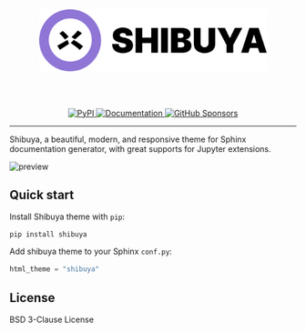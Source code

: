 <div align="center">

<picture>
  <source media="(prefers-color-scheme: dark)" srcset="docs/_static/logo-dark.svg">
  <source media="(prefers-color-scheme: light)" srcset="docs/_static/logo-light.svg">
  <img alt="Shibuya Sphinx Theme Logo" src="docs/_static/logo-light.svg" width="400">
</picture>

<br><br>

<a href="https://pypi.python.org/pypi/shibuya">
<img src="https://img.shields.io/pypi/v/shibuya?style=for-the-badge" alt="PyPI">
</a>

<a href="https://shibuya.lepture.com/">
<img src="https://img.shields.io/badge/documentation-6E56CF?style=for-the-badge&logo=python&logoColor=white" alt="Documentation">
</a>

<a href="https://github.com/sponsors/lepture">
<img src="https://img.shields.io/github/sponsors/lepture?color=E54666&style=for-the-badge" alt="GitHub Sponsors">
</a>

</div>

---

Shibuya, a beautiful, modern, and responsive theme for Sphinx documentation generator, with great supports for Jupyter extensions.

![preview](https://github.com/lepture/shibuya/assets/290496/c754e460-8684-4e61-9ae1-9dc4ed9593d0)

## Quick start

Install Shibuya theme with `pip`:

```
pip install shibuya
```

Add shibuya theme to your Sphinx `conf.py`:

```python
html_theme = "shibuya"
```

## License

BSD 3-Clause License
